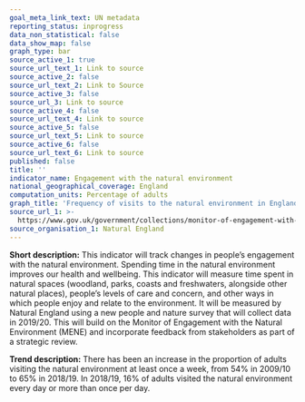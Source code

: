 ```yaml
---
goal_meta_link_text: UN metadata
reporting_status: inprogress
data_non_statistical: false
data_show_map: false
graph_type: bar
source_active_1: true
source_url_text_1: Link to source
source_active_2: false
source_url_text_2: Link to Source
source_active_3: false
source_url_3: Link to source
source_active_4: false
source_url_text_4: Link to source
source_active_5: false
source_url_text_5: Link to source
source_active_6: false
source_url_text_6: Link to source
published: false
title: ''
indicator_name: Engagement with the natural environment
national_geographical_coverage: England
computation_units: Percentage of adults
graph_title: 'Frequency of visits to the natural environment in England, 2009/10 to 2018/19'
source_url_1: >-
  https://www.gov.uk/government/collections/monitor-of-engagement-with-the-natural-environment-survey-purpose-and-results
source_organisation_1: Natural England
---
```

**Short description:** This indicator will track changes in people’s engagement with the natural environment. Spending time in the natural environment improves our health and wellbeing. This indicator will measure time spent in natural spaces (woodland, parks, coasts and freshwaters, alongside other natural places), people’s levels of care and concern, and other ways in which people enjoy and relate to the environment. It will be measured by Natural England using a new people and nature survey that will collect data in 2019/20. This will build on the Monitor of Engagement with the Natural Environment (MENE) and incorporate feedback from stakeholders as part of a strategic review.

**Trend description:** There has been an increase in the proportion of adults visiting the natural environment at least once a week, from 54% in 2009/10 to 65% in 2018/19. In 2018/19, 16% of adults visited the natural environment every day or more than once per day.